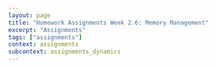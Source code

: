 ```yaml
---
layout: page
title: "Homework Assignments Week 2.6: Memory Management"
excerpt: "Assignments"
tags: ["assignments"]
context: assignments
subcontext: assignments_dynamics
---
```

